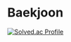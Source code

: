 # Baekjoon

[![Solved.ac Profile](http://mazassumnida.wtf/api/v2/generate_badge?boj=sayofrenchfries)](https://solved.ac/sayofrenchfries/)
